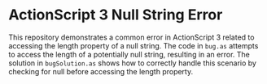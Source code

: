 # ActionScript 3 Null String Error
This repository demonstrates a common error in ActionScript 3 related to accessing the length property of a null string.  The code in `bug.as` attempts to access the length of a potentially null string, resulting in an error. The solution in `bugSolution.as` shows how to correctly handle this scenario by checking for null before accessing the length property.
